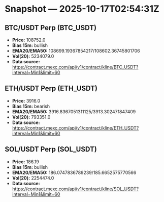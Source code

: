 # Snapshot — 2025-10-17T02:54:31Z

## BTC/USDT Perp (BTC_USDT)
- **Price:** 108752.0
- **Bias 15m:** bullish
- **EMA20/EMA50:** 108699.19367854217/108602.36745801706
- **Vol(20):** 5234079.0
- **Data source:** https://contract.mexc.com/api/v1/contract/kline/BTC_USDT?interval=Min1&limit=60

## ETH/USDT Perp (ETH_USDT)
- **Price:** 3916.0
- **Bias 15m:** bearish
- **EMA20/EMA50:** 3916.8367051311125/3913.302471847409
- **Vol(20):** 793351.0
- **Data source:** https://contract.mexc.com/api/v1/contract/kline/ETH_USDT?interval=Min1&limit=60

## SOL/USDT Perp (SOL_USDT)
- **Price:** 186.19
- **Bias 15m:** bullish
- **EMA20/EMA50:** 186.0747836789239/185.6652575770566
- **Vol(20):** 2254474.0
- **Data source:** https://contract.mexc.com/api/v1/contract/kline/SOL_USDT?interval=Min1&limit=60
